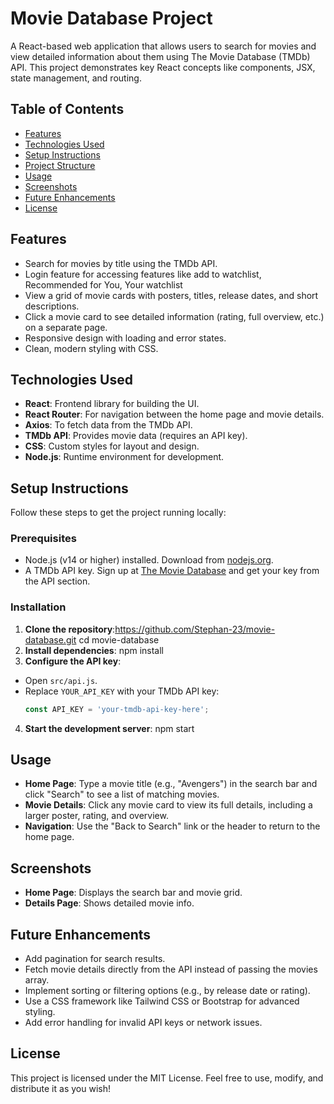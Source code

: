 # Movie Database Project

A React-based web application that allows users to search for movies and view detailed information about them using The Movie Database (TMDb) API. This project demonstrates key React concepts like components, JSX, state management, and routing.

## Table of Contents
- [Features](#features)
- [Technologies Used](#technologies-used)
- [Setup Instructions](#setup-instructions)
- [Project Structure](#project-structure)
- [Usage](#usage)
- [Screenshots](#screenshots)
- [Future Enhancements](#future-enhancements)
- [License](#license)

## Features
- Search for movies by title using the TMDb API.
- Login feature for accessing features like add to watchlist, Recommended for You, Your watchlist
- View a grid of movie cards with posters, titles, release dates, and short descriptions.
- Click a movie card to see detailed information (rating, full overview, etc.) on a separate page.
- Responsive design with loading and error states.
- Clean, modern styling with CSS.

## Technologies Used
- **React**: Frontend library for building the UI.
- **React Router**: For navigation between the home page and movie details.
- **Axios**: To fetch data from the TMDb API.
- **TMDb API**: Provides movie data (requires an API key).
- **CSS**: Custom styles for layout and design.
- **Node.js**: Runtime environment for development.

## Setup Instructions
Follow these steps to get the project running locally:

### Prerequisites
- Node.js (v14 or higher) installed. Download from [nodejs.org](https://nodejs.org).
- A TMDb API key. Sign up at [The Movie Database](https://www.themoviedb.org/) and get your key from the API section.

### Installation
1. **Clone the repository**:https://github.com/Stephan-23/movie-database.git
   cd movie-database
2. **Install dependencies**: npm install
3. **Configure the API key**:
- Open `src/api.js`.
- Replace `YOUR_API_KEY` with your TMDb API key:
  ```jsx
  const API_KEY = 'your-tmdb-api-key-here';
  ```

4. **Start the development server**:   npm start


## Usage
- **Home Page**: Type a movie title (e.g., "Avengers") in the search bar and click "Search" to see a list of matching movies.
- **Movie Details**: Click any movie card to view its full details, including a larger poster, rating, and overview.
- **Navigation**: Use the "Back to Search" link or the header to return to the home page.

## Screenshots

- **Home Page**: Displays the search bar and movie grid.
- **Details Page**: Shows detailed movie info.

## Future Enhancements
- Add pagination for search results.
- Fetch movie details directly from the API instead of passing the movies array.
- Implement sorting or filtering options (e.g., by release date or rating).
- Use a CSS framework like Tailwind CSS or Bootstrap for advanced styling.
- Add error handling for invalid API keys or network issues.

## License
This project is licensed under the MIT License. Feel free to use, modify, and distribute it as you wish!

